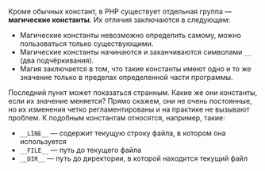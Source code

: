 
Кроме обычных констант, в PHP существует отдельная группа — **магические константы**. Их отличия заключаются в следующем:

* Магические константы невозможно определить самому, можно пользоваться только существующими.
* Магические константы начинаются и заканчиваются символами `__` (два подчёркивания).
* Магия заключается в том, что такие константы имеют одно и то же значение только в пределах определенной части программы.

Последний пункт может показаться странным. Какие же они константы, если их значение меняется? Прямо скажем, они не очень постоянные, но их изменения четко регламентированы и на практике не вызывают проблем. К подобным константам относятся, например, такие:

* `__LINE__` — содержит текущую строку файла, в котором она используется
* `__FILE__` — путь до текущего файла
* `__DIR__` — путь до директории, в которой находится текущий файл
